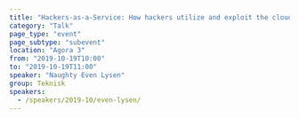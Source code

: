 ```yaml
---
title: "Hackers-as-a-Service: How hackers utilize and exploit the cloud"
category: "Talk"
page_type: "event"
page_subtype: "subevent"
location: "Agora 3"
from: "2019-10-19T10:00"
to: "2019-10-19T11:00"
speaker: "Naughty Even Lysen"
group: Teknisk
speakers:
  - /speakers/2019-10/even-lysen/
---
```


